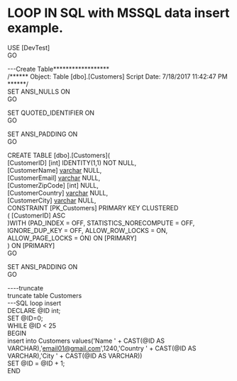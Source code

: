 # LOOP IN SQL with MSSQL data insert example.

USE [DevTest] <br />
GO

---Create Table****************** <br />
/****** Object:  Table [dbo].[Customers]    Script Date: 7/18/2017 11:42:47 PM ******/ <br />
SET ANSI_NULLS ON <br />
GO <br />

SET QUOTED_IDENTIFIER ON <br />
GO

SET ANSI_PADDING ON <br />
GO <br />

CREATE TABLE [dbo].[Customers]( <br />
	[CustomerID] [int] IDENTITY(1,1) NOT NULL, <br />
	[CustomerName] [varchar](50) NULL, <br />
	[CustomerEmail] [varchar](50) NULL, <br />
	[CustomerZipCode] [int] NULL, <br />
	[CustomerCountry] [varchar](50) NULL, <br />
	[CustomerCity] [varchar](50) NULL, <br />
 CONSTRAINT [PK_Customers] PRIMARY KEY CLUSTERED <br />
(
	[CustomerID] ASC <br />
)WITH (PAD_INDEX = OFF, STATISTICS_NORECOMPUTE = OFF, IGNORE_DUP_KEY = OFF, ALLOW_ROW_LOCKS = ON, ALLOW_PAGE_LOCKS = ON) ON [PRIMARY] <br />
) ON [PRIMARY] <br />
GO <br />

SET ANSI_PADDING ON <br />
GO <br />


----truncate <br />
truncate table Customers <br />
---SQL loop insert <br />
DECLARE @ID int; <br />
SET @ID=0; <br />
WHILE @ID < 25 <br />
BEGIN <br />
	insert into Customers values('Name ' + CAST(@ID AS VARCHAR),'email01@gmail.com',1240,'Country ' + CAST(@ID AS VARCHAR),'City ' + CAST(@ID AS VARCHAR)) <br />
	SET @ID = @ID + 1; <br />
END <br />


